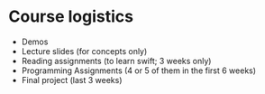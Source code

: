
# Course logistics 
- Demos 
- Lecture slides (for concepts only)
- Reading assignments (to learn swift; 3 weeks only)
- Programming Assignments (4 or 5 of them in the first 6 weeks)
- Final project (last 3 weeks)



